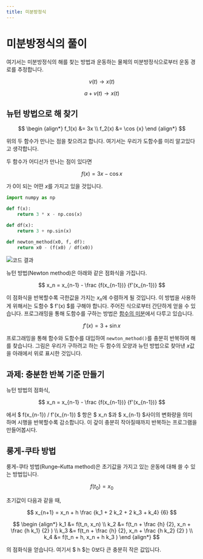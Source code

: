 ```yaml
---
title: 미분방정식
---
```


# 미분방정식의 풀이

여기서는 미분방정식의 해를 찾는 방법과 운동하는 물체의 미분방정식으로부터 운동 경로를 추정합니다.

$$ v(t) \to x(t) $$

$$ a + v(t) \to x(t) $$

## 뉴턴 방법으로 해 찾기

$$ \begin {align*} f_1(x) &= 3x \\ f_2(x) &= \cos {x} \end {align*} $$

위의 두 함수가 만나는 점을 찾으려고 합니다. 여기서는 우리가 도함수를 미리 알고있다고 생각합니다.

두 함수가 어디선가 만나는 점이 있다면

$$ f(x) = 3x - \cos x $$

가 0이 되는 어떤 $x$를 가지고 있을 것입니다. 

```python
import numpy as np

def f(x):
    return 3 * x - np.cos(x)

def df(x):
    return 3 + np.sin(x)

def newton_method(x0, f, df):
    return x0 - (f(x0) / df(x0))
```

![코드 결과](../assets/differential_equation_1.png)

뉴턴 방법(Newton method)은 아래와 같은 점화식을 가집니다.

$$ x_n = x_{n-1} - \frac {f(x_{n-1})} {f'(x_{n-1})} $$

이 점화식을 반복할수록 극한값을 가지는 $x_n$에 수렴하게 될 것입니다. 이 방법을 사용하게 위해서는 도함수 $ f'(x) $를 구해야 합니다. 주어진 식으로부터 간단하게 얻을 수 있습니다. 프로그래밍을 통해 도함수를 구하는 방법은 [함수의 미분](/docs/analysis/function_differential/)에서 다루고 있습니다.

$$ f'(x) = 3 + \sin x $$

프로그래밍을 통해 함수와 도함수를 대입하여 `newton_method()`를 충분히 반복하여 해를 찾습니다. 그림은 우리가 구하려고 하는 두 함수의 모양과 뉴턴 방법으로 찾아낸 $x$값을 아래에서 위로 표시한 것입니다.

## 과제: 충분한 반복 기준 만들기

뉴턴 방법의 점화식,

$$ x_n = x_{n-1} - \frac {f(x_{n-1})} {f'(x_{n-1})} $$

에서 $ f(x_{n-1}) / f'(x_{n-1}) $ 항은 $ x_n $과 $ x_{n-1} $사이의 변화량을 의미하며 시행을 반복할수록 감소합니다. 이 갚이 충분히 작아질때까지 반복하는 프로그램을 만들어봅시다.

## 룽게-쿠타 방법

룽게-쿠타 방법(Runge–Kutta method)은 초기값을 가지고 있는 운동에 대해 쓸 수 있는 방법입니다.

$$ f(t_0) = x_0 $$

초기값이 다음과 같을 때,

$$ x_{n+1} = x_n + h \frac {k_1 + 2 k_2 + 2 k_3 + k_4} {6} $$

$$ \begin {align*} k_1 &= f(t_n, x_n) \\ k_2 &= f(t_n + \frac {h} {2}, x_n + \frac {h k_1} {2} ) \\ k_3 &= f(t_n + \frac {h} {2}, x_n + \frac {h k_2} {2} ) \\ k_4 &= f(t_n + h, x_n + h k_3 ) \end {align*} $$

의 점화식을 얻습니다. 여기서 $ h $는 0보다 큰 충분히 작은 값입니다.
